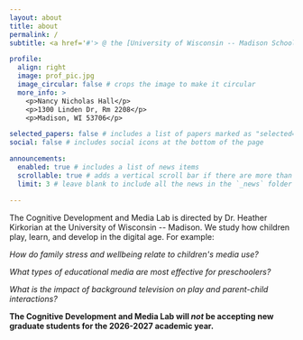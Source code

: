 ```yaml
---
layout: about
title: about
permalink: /
subtitle: <a href='#'> @ the [University of Wisconsin -- Madison School of Human Ecology](https://humanecology.wisc.edu/) 

profile:
  align: right
  image: prof_pic.jpg
  image_circular: false # crops the image to make it circular
  more_info: >
    <p>Nancy Nicholas Hall</p>
    <p>1300 Linden Dr, Rm 2208</p>
    <p>Madison, WI 53706</p>

selected_papers: false # includes a list of papers marked as "selected={true}"
social: false # includes social icons at the bottom of the page

announcements:
  enabled: true # includes a list of news items
  scrollable: true # adds a vertical scroll bar if there are more than 3 news items
  limit: 3 # leave blank to include all the news in the `_news` folder

---
```


The Cognitive Development and Media Lab is directed by Dr. Heather Kirkorian at the University of Wisconsin -- Madison. We study how children play, learn, and develop in the digital age. For example: 

_How do family stress and wellbeing relate to children's media use?_

_What types of educational media are most effective for preschoolers?_

_What is the impact of background television on play and parent-child interactions?_ 

__The Cognitive Development and Media Lab will _not_ be accepting new graduate students for the 2026-2027 academic year.__

